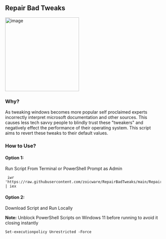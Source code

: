 ## Repair Bad Tweaks

<img width="239" alt="image" src="https://github.com/user-attachments/assets/5226dccc-6d13-4892-bbfc-1a9f87bf269b">


### Why?
As tweaking windows becomes more popular self proclaimed experts incorrectly interpret microsoft documentation and other sources. This causes less tech savvy people to blindly trust these "tweakers" and negatively effect the performance of their operating system. This script aims to revert these tweaks to their default values. 

### How to Use?
#### Option 1: 
Run Script From Terminal or PowerShell Prompt as Admin
````
 iwr 'https://raw.githubusercontent.com/zoicware/RepairBadTweaks/main/RepairTweaks.ps1' | iex 
 ````

 #### Option 2:
 Download Script and Run Locally 

 **Note:** Unblock PowerShell Scripts on Windows 11 before running to avoid it closing instantly

 ```Set-executionpolicy Unrestricted -Force```
